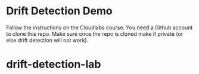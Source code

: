# Drift Detection Demo

Follow the instructions on the Cloudlabs course.
You need a Github account to clone this repo.
Make sure once the repo is cloned make it private (or else drift detection will not work).


# drift-detection-lab
